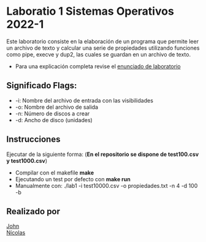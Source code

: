 # Laboratio 1 Sistemas Operativos 2022-1
Este laboratorio consiste en la elaboración de un programa que permite leer un archivo de texto y calcular una serie de propiedades utilizando funciones
como pipe, execve y dup2, las cuales se guardan en un archivo de texto.<br/>
* Para una explicación completa revise el [enunciado de laboratorio](https://github.com/nic0q/LAB1-SISTOPE/blob/master/lab1_SO12022.pdf)

## Significado Flags:
- -i: Nombre del archivo de entrada con las visibilidades
- -o: Nombre del archivo de salida
- -n: Número de discos a crear
- -d: Ancho de disco (unidades)

## Instrucciones
Ejecutar de la siguiente forma: (**En el repositorio se dispone de test100.csv y test1000.csv**)
- Compilar con el makefile **make**
- Ejecutando un test por defecto con **make run**
- Manualmente con: ./lab1 -i test10000.csv -o propiedades.txt -n 4 -d 100 -b

## Realizado por
[John](https://github.com/PodssilDev)<br/>
[Nícolas](https://github.com/nic0q)<br/>
